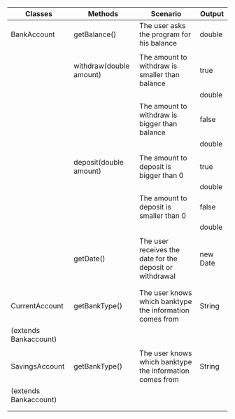 <!--
As a customer,
So I can safely store and use my money,
I want to create a current account.

As a customer,
So I can save for a rainy day,
I want to create a savings account.

As a customer,
So I can keep a record of my finances,
I want to generate bank statements with transaction dates, amounts, and balance at the time of transaction.

As a customer,
So I can use my account,
I want to deposit and withdraw funds.
-->

| Classes               | Methods                 | Scenario                                                 | Output   |
|-----------------------|-------------------------|----------------------------------------------------------|----------|
| BankAccount           | getBalance()            | The user asks the program for his balance                | double   |
|                       |                         |                                                          |          |
|                       | withdraw(double amount) | The amount to withdraw is smaller than balance           | true     |
|                       |                         |                                                          | double   |
|                       |                         | The amount to withdraw is bigger than balance            | false    |
|                       |                         |                                                          | double   |
|                       |                         |                                                          |          |
|                       | deposit(double amount)  | The amount to deposit is bigger than 0                   | true     |
|                       |                         |                                                          | double   |
|                       |                         | The amount to deposit is smaller than 0                  | false    |
|                       |                         |                                                          | double   |
|                       |                         |                                                          |          |
|                       | getDate()               | The user receives the date for the deposit or withdrawal | new Date |
|                       |                         |                                                          |          |
|                       |                         |                                                          |          |
| CurrentAccount        | getBankType()           | The user knows which banktype the information comes from | String   |
| (extends Bankaccount) |                         |                                                          |          |
|                       |                         |                                                          |          |
| SavingsAccount        | getBankType()           | The user knows which banktype the information comes from | String   |
| (extends Bankaccount) |                         |                                                          |          |
|                       |                         |                                                          |          |
|                       |                         |                                                          |          |
